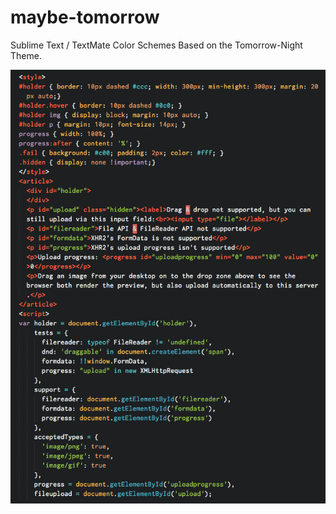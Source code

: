 maybe-tomorrow
==============

Sublime Text / TextMate Color Schemes Based on the Tomorrow-Night Theme.

![demo.png](https://github.com/JobV/maybe-tomorrow/raw/master/demo.png)
